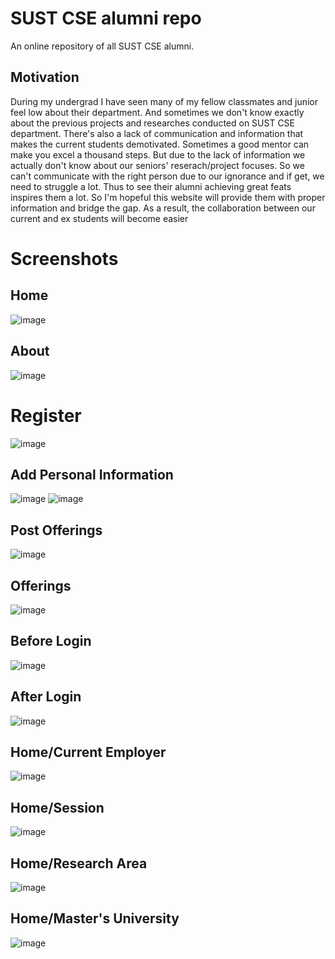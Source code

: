 # SUST CSE alumni repo
An online repository of all SUST CSE alumni. 
## Motivation
During my undergrad I have seen many of my fellow classmates and junior feel low about their department. And sometimes we don't know exactly about the previous projects and researches conducted on SUST CSE department. There's also a lack of communication and information that makes the current students demotivated. Sometimes a good mentor can make you excel a thousand steps. But due to the lack of information we actually don't know about our seniors' reserach/project focuses. So we can't communicate with the right person due to our ignorance and if get, we need to struggle a lot. Thus to see their alumni achieving great feats inspires them a lot. So I'm hopeful this website will provide them with proper information and bridge the gap. As a result, the collaboration between our current and ex students will become easier

# Screenshots

## Home
![image](https://user-images.githubusercontent.com/56520367/145999851-96eec8cb-e29b-4f0a-a530-62cb02f8415a.png)

## About
![image](https://user-images.githubusercontent.com/56520367/145999976-15a9bc6b-0920-4fa5-ac64-f02452cdc6fc.png)

# Register
![image](https://user-images.githubusercontent.com/56520367/146004829-25e48662-7565-40d4-b251-c58855d4358c.png)

## Add Personal Information
![image](https://user-images.githubusercontent.com/56520367/146000291-b431f833-5991-4832-90b9-b275b2d36af4.png)
![image](https://user-images.githubusercontent.com/56520367/146000493-418bc09f-4574-4c36-9711-b0085c6ed248.png)

## Post Offerings
![image](https://user-images.githubusercontent.com/56520367/146001076-4e69550f-aae7-46c7-a334-d40b352de1c1.png)

## Offerings
![image](https://user-images.githubusercontent.com/56520367/146002455-35c49db1-efda-450e-b010-03a8467f88d5.png)

## Before Login
![image](https://user-images.githubusercontent.com/56520367/146002712-3d3846f3-40a6-4edc-8c50-7192c9a464a0.png)

## After Login
![image](https://user-images.githubusercontent.com/56520367/146002883-b144fc9d-f8b9-4c35-b710-f7a5e7803b95.png)

## Home/Current Employer
![image](https://user-images.githubusercontent.com/56520367/146003532-1fc75483-50f6-4bee-b258-b3e061bca3b8.png)

## Home/Session
![image](https://user-images.githubusercontent.com/56520367/146003766-bf281614-d653-4824-830b-20fb96257648.png)

## Home/Research Area
![image](https://user-images.githubusercontent.com/56520367/146003930-f961afad-55f3-4cf0-a0fe-d891186268a3.png)

## Home/Master's University
![image](https://user-images.githubusercontent.com/56520367/146004488-f605e639-5c34-42bd-b596-de7bea00b08a.png)





